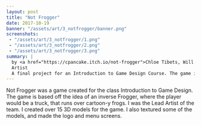 ```yaml
---
layout: post
title: "Not Frogger"
date: 2017-10-19
banner: "/assets/art/3_notfrogger/banner.png"
screenshots:
 - "/assets/art/3_notfrogger/1.png"
 - "/assets/art/3_notfrogger/2.png"
 - "/assets/art/3_notfrogger/3.png"
summary: |
  by <a href="https://cpancake.itch.io/not-frogger">Chloe Tibets, Will Quinlan, Andrew Rogers, and James Rankin</a>
  Artist
  A final project for an Introduction to Game Design Course. The game is based off of simple movement mechanics where you, an angry trucker, get back at all the frogs who have wronged you.
---
```


Not Frogger was a game created for the class Introduction to Game Design. The game is based off the idea of an inverse Frogger, where the player would be a truck, that runs over cartoon-y frogs. I was the Lead Artist of the team. I created over 15 3D models for the game. I also textured some of the models, and made the logo and menu screens.
